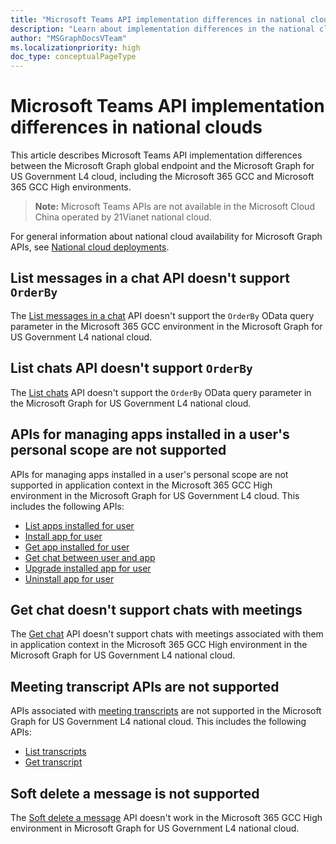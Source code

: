 ```yaml
---
title: "Microsoft Teams API implementation differences in national clouds"
description: "Learn about implementation differences in the national clouds for the Teamwork and communications APIs."
author: "MSGraphDocsVTeam"
ms.localizationpriority: high
doc_type: conceptualPageType
---
```


# Microsoft Teams API implementation differences in national clouds

This article describes Microsoft Teams API implementation differences between the Microsoft Graph global endpoint and the Microsoft Graph for US Government L4 cloud, including the Microsoft 365 GCC and Microsoft 365 GCC High environments.

>**Note:** Microsoft Teams APIs are not available in the Microsoft Cloud China operated by 21Vianet national cloud.

For general information about national cloud availability for Microsoft Graph APIs, see [National cloud deployments](/graph/deployments).

## List messages in a chat API doesn't support `OrderBy`

The [List messages in a chat](/graph/api/chat-list-messages) API doesn't support the `OrderBy` OData query parameter in the Microsoft 365 GCC environment in the Microsoft Graph for US Government L4 national cloud.

## List chats API doesn't support `OrderBy`

The [List chats](/graph/api/chat-list) API doesn't support the `OrderBy` OData query parameter in the Microsoft Graph for US Government L4 national cloud.

## APIs for managing apps installed in a user's personal scope are not supported

APIs for managing apps installed in a user's personal scope are not supported in application context in the Microsoft 365 GCC High environment in the Microsoft Graph for US Government L4 cloud. This includes the following APIs:

- [List apps installed for user](/graph/api/userteamwork-list-installedapps) 
- [Install app for user](/graph/api/userteamwork-post-installedapps) 
- [Get app installed for user](/graph/api/userteamwork-get-installedapps) 
- [Get chat between user and app](/graph/api/userscopeteamsappinstallation-get-chat) 
- [Upgrade installed app for user](/graph/api/userteamwork-teamsappinstallation-upgrade) 
- [Uninstall app for user](/graph/api/userteamwork-delete-installedapps) 

## Get chat doesn't support chats with meetings

The [Get chat](/graph/api/chat-get) API doesn't support chats with meetings associated with them in application context in the Microsoft 365 GCC High environment in the Microsoft Graph for US Government L4 national cloud.

## Meeting transcript APIs are not supported

APIs associated with [meeting transcripts](/graph/api/resources/calltranscript) are not supported in the Microsoft Graph for US Government L4 national cloud. This includes the following APIs:

- [List transcripts](/graph/api/onlinemeeting-list-transcripts) 
- [Get transcript](/graph/api/calltranscript-get) 

## Soft delete a message is not supported

The [Soft delete a message](/graph/api/chatmessage-softdelete) API doesn't work in the Microsoft 365 GCC High environment in Microsoft Graph for US Government L4 national cloud.

